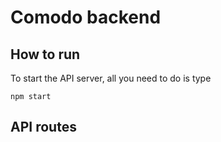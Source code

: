 # Comodo backend

## How to run

To start the API server, all you need to do is type 
```
npm start
```

## API routes
